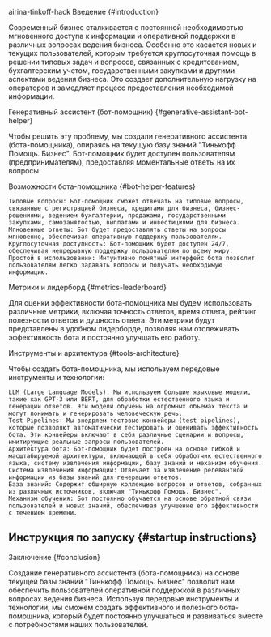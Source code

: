 
airina-tinkoff-hack
Введение {#introduction}

Современный бизнес сталкивается с постоянной необходимостью мгновенного доступа к информации и оперативной поддержки в различных вопросах ведения бизнеса. Особенно это касается новых и текущих пользователей, которым требуется круглосуточная помощь в решении типовых задач и вопросов, связанных с кредитованием, бухгалтерским учетом, государственными закупками и другими аспектами ведения бизнеса. Это создает дополнительную нагрузку на операторов и замедляет процесс предоставления необходимой информации.

Генеративный ассистент (бот-помощник) {#generative-assistant-bot-helper}

Чтобы решить эту проблему, мы  создали генеративного ассистента (бота-помощника), опираясь на текущую базу знаний "Тинькофф Помощь. Бизнес". Бот-помощник будет доступен  пользователям (предпринимателям), предоставляя моментальные ответы на их вопросы.

Возможности бота-помощника {#bot-helper-features}

    Типовые вопросы: Бот-помощник сможет отвечать на типовые вопросы, связанные с регистрацией бизнеса, кредитами для бизнеса, бизнес-решениями, ведением бухгалтерии, продажами, государственными закупками, самозанятостью, выплатами и инвестициями для бизнеса.
    Мгновенные ответы: Бот будет предоставлять ответы на вопросы мгновенно, обеспечивая оперативную поддержку пользователям.
    Круглосуточная доступность: Бот-помощник будет доступен 24/7, обеспечивая непрерывную поддержку пользователям по всему миру.
    Простой в использовании: Интуитивно понятный интерфейс бота позволит пользователям легко задавать вопросы и получать необходимую информацию.


Метрики и лидерборд {#metrics-leaderboard}

Для оценки эффективности бота-помощника мы будем использовать различные метрики, включая точность ответов, время ответа, рейтинг полезности ответов и душность ответа. Эти метрики будут представлены в удобном лидерборде, позволяя нам отслеживать эффективность бота и постоянно улучшать его работу.

Инструменты и архитектура {#tools-architecture}

Чтобы создать бота-помощника, мы используем передовые инструменты и технологии:

    LLM (Large Language Models): Мы используем большие языковые модели, такие как GPT-3 или BERT, для обработки естественного языка и генерации ответов. Эти модели обучены на огромных объемах текста и могут понимать и генерировать человеческую речь.
    Test Pipelines: Мы внедряем тестовые конвейеры (test pipelines), которые позволяют автоматически тестировать и оценивать эффективность бота. Эти конвейеры включают в себя различные сценарии и вопросы, имитирующие реальные запросы пользователей.
    Архитектура бота: Бот-помощник будет построен на основе гибкой и масштабируемой архитектуры, включающей в себя обработчик естественного языка, систему извлечения информации, базу знаний и механизм обучения.
    Система извлечения информации: Отвечает за извлечение релевантной информации из базы знаний для генерации ответов.
    База знаний: Содержит обширную коллекцию вопросов и ответов, собранных из различных источников, включая "Тинькофф Помощь. Бизнес".
    Механизм обучения: Бот постоянно обучается на основе обратной связи пользователей и новых знаний, обеспечивая улучшение его эффективности с течением времени.



Инструкция по запуску {#startup instructions}
-----

Заключение {#conclusion}

Создание генеративного ассистента (бота-помощника) на основе текущей базы знаний "Тинькофф Помощь. Бизнес" позволит нам обеспечить  пользователей оперативной поддержкой в различных вопросах ведения бизнеса. Используя передовые инструменты и технологии, мы сможем создать эффективного и полезного бота-помощника, который будет постоянно улучшаться и развиваться вместе с потребностями наших пользователей.